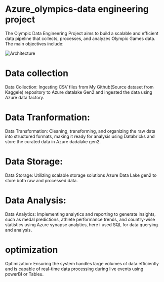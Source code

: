 # Azure_olympics-data engineering project

The Olympic Data Engineering Project aims to build a scalable and efficient data pipeline that collects, processes, and analyzes Olympic Games data. The main objectives include:

![Architecture]((https://github.com/Manjusree-Azure/Azure_olympics-project/blob/main/Tokyo%20Olympics%20Architecture.png))

# Data collection

Data Collection: Ingesting CSV files from My Github(Source dataset from Kaggele) repository to Azure datalake Gen2 and ingested the data using Azure data factory.

# Data Tranformation:

Data Transformation: Cleaning, transforming, and organizing the raw data into structured formats, making it ready for analysis using Databricks and store the curated data in Azure dadalake gen2.

# Data Storage:
Data Storage: Utilizing scalable storage solutions Azure Data Lake gen2 to store both raw and processed data.

# Data Analysis:
Data Analytics: Implementing analytics and reporting to generate insights, such as medal predictions, athlete performance trends, and country-wise statistics using Azure synapse analytics, here i used SQL for data querying and analysis.

# optimization
Optimization: Ensuring the system handles large volumes of data efficiently and is capable of real-time data processing during live events using powerBI or Tableu.


